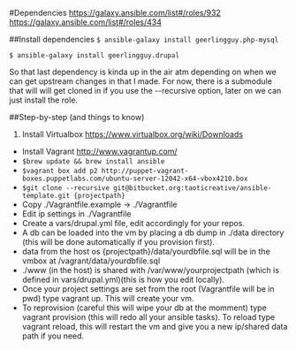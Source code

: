 #Dependencies
https://galaxy.ansible.com/list#/roles/932
https://galaxy.ansible.com/list#/roles/434

##Install dependencies
```$ ansible-galaxy install geerlingguy.php-mysql```

```$ ansible-galaxy install geerlingguy.drupal```

So that last dependency is kinda up in the air atm depending on when we can get
upstream changes in that I made. For now, there is a submodule that will
will get cloned in if you use the --recursive option, later on we can
just install the role.

##Step-by-step (and things to know)
1. Install Virtualbox https://www.virtualbox.org/wiki/Downloads
+ Install Vagrant http://www.vagrantup.com/
+ ```$brew update && brew install ansible```
+ ```$vagrant box add p2 http://puppet-vagrant-boxes.puppetlabs.com/ubuntu-server-12042-x64-vbox4210.box```
+ ```$git clone --recursive git@bitbucket.org:taoticreative/ansible-template.git {projectpath}```
+ Copy ./Vagrantfile.example -> ./Vagrantfile
+ Edit ip settings in ./Vagrantfile
+ Create a vars/drupal.yml file, edit accordingly for your repos.
+ A db can be loaded into the vm by placing a db dump in ./data directory (this will be done automatically if you provision first).
+ data from the host os {projectpath}/data/yourdbfile.sql will be in the vmbox at /vagrant/data/yourdbfile.sql
+ ./www (in the host) is shared with /var/www/yourprojectpath (which is defined in vars/drupal.yml)(this is how you edit locally).
+ Once your project settings are set from the root (Vagrantfile will be in pwd) type vagrant up. This will create your vm.
+ To reprovision (careful this will wipe your db at the momment) type vagrant provision (this will redo all your ansible tasks).
To reload type vagrant reload, this will restart the vm and give you a new ip/shared data path if you need.
